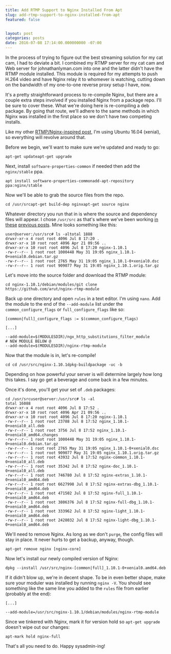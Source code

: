 ```yaml
---
title: Add RTMP Support to Nginx Installed From Apt
slug: add-rtmp-support-to-nginx-installed-from-apt
featured: false


layout: post
categories: posts
date: 2016-07-08 17:14:00.000000000 -07:00
---
```


In the process of trying to figure out the best streaming solution for my cat cam, I had to deviate a bit. I combined my RTMP server for my cat cam and Web server for johnathanlyman.com into one and the latter didn't have the RTMP module installed. This module is required for my attempts to push H.264 video and have Nginx relay it to whomever is watching, cutting down on the bandwidth of my one-to-one reverse proxy setup I have, now.

It's a pretty straightforward process to re-compile Nginx, but there are a couple extra steps involved if you installed Nginx from a package repo. I'll be sure to cover these. What we're doing here is re-compiling a deb package. By going that route, we'll adhere to the same methods in which Nginx was installed in the first place so we don't have two competing installs.

Like my other [RTMP/Nginx-inspired post](/2016/07/stream-rtmp.html), I'm using Ubuntu 16.04 (xenial), so everything will revolve around that.

Before we begin, we'll want to make sure we're updated and ready to go:

```
apt-get updateapt-get upgrade
```

Next, install `software-properties-common` if needed then add the `nginx/stable` ppa.

```
apt install software-properties-commonadd-apt-repository ppa:nginx/stable
```

Now we'll be able to grab the source files from the repo.

```
cd /usr/srcapt-get build-dep nginxapt-get source nginx
```

Whatever directory you run that in is where the source and dependency files will appear. I chose `/usr/src` as that's where we've been working [in these](/2016/07/fighting-ffmpeg.html) [previous posts](/2016/07/stream-rtmp.html). Mine looks something like this:

```
user@server:/usr/src# ls -altotal 1888
drwxr-xr-x 4 root root 4096 Jul 8 17:20 .
drwxr-xr-x 10 root root 4096 Apr 21 09:56 ..
drwxr-xr-x 10 root root 4096 Jul 8 17:20 nginx-1.10.1
-rw-r--r-- 1 root root 1000448 May 31 19:05 nginx_1.10.1-0+xenial0.debian.tar.gz
-rw-r--r-- 1 root root 2765 May 31 19:05 nginx_1.10.1-0+xenial0.dsc
-rw-r--r-- 1 root root 909077 May 31 19:05 nginx_1.10.1.orig.tar.gz
```

Let's move into the source folder and download the RTMP module:

```
cd nginx-1.10.1/debian/modules/git clone https://github.com/arut/nginx-rtmp-module
```

Back up one directory and open `rules` in a text editor. I'm using `nano`. Add the module to the end of the `--add-module` list under the `common_configure_flags` or `full_configure_flags` like so:

```
[common|full]_configure_flags := $(common_configure_flags) 		

[...]

--add-module=$(MODULESDIR)/ngx_http_substitutions_filter_module                         
# NEW MODULE BELOW @                        
--add-module=$(MODULESDIR)/nginx-rtmp-module
```

Now that the module is in, let's re-compile!

```
cd cd /usr/src/nginx-1.10.1dpkg-buildpackage -uc -b
```

Depending on how powerful your server is will determine largely how long this takes. I say go get a beverage and come back in a few minutes.

Once it's done, you'll get your set of `.deb` packages:

```
cd /usr/srcuser@server:/usr/src# ls -al 
total 16088
drwxr-xr-x 4 root root 4096 Jul 8 17:52 .
drwxr-xr-x 10 root root 4096 Apr 21 09:56 ..
drwxr-xr-x 10 root root 4096 Jul 8 17:20 nginx-1.10.1
-rw-r--r-- 1 root root 23788 Jul 8 17:52 nginx_1.10.1-0+xenial0_all.deb
-rw-r--r-- 1 root root 3756 Jul 8 17:52 nginx_1.10.1-0+xenial0_amd64.changes
-rw-r--r-- 1 root root 1000448 May 31 19:05 nginx_1.10.1-0+xenial0.debian.tar.gz
-rw-r--r-- 1 root root 2765 May 31 19:05 nginx_1.10.1-0+xenial0.dsc
-rw-r--r-- 1 root root 909077 May 31 19:05 nginx_1.10.1.orig.tar.gz
-rw-r--r-- 1 root root 43932 Jul 8 17:52 nginx-common_1.10.1-0+xenial0_all.deb
-rw-r--r-- 1 root root 35342 Jul 8 17:52 nginx-doc_1.10.1-0+xenial0_all.deb
-rw-r--r-- 1 root root 746780 Jul 8 17:52 nginx-extras_1.10.1-0+xenial0_amd64.deb
-rw-r--r-- 1 root root 6627998 Jul 8 17:52 nginx-extras-dbg_1.10.1-0+xenial0_amd64.deb
-rw-r--r-- 1 root root 471502 Jul 8 17:52 nginx-full_1.10.1-0+xenial0_amd64.deb
-rw-r--r-- 1 root root 3806376 Jul 8 17:52 nginx-full-dbg_1.10.1-0+xenial0_amd64.deb
-rw-r--r-- 1 root root 333962 Jul 8 17:52 nginx-light_1.10.1-0+xenial0_amd64.deb
-rw-r--r-- 1 root root 2428032 Jul 8 17:52 nginx-light-dbg_1.10.1-0+xenial0_amd64.deb
```

We'll need to remove Nginx. As long as we don't `purge`, the config files will stay in place. It never hurts to get a backup, anyway, though.

```
apt-get remove nginx [nginx-core]
```

Now let's install our newly compiled version of Nginx:

```
dpkg --install /usr/src/nginx-[common|full]_1.10.1-0+xenial0.amd64.deb
```

If it didn't blow up, we're in decent shape. To be in even better shape, make sure your moduler was installed by running `nginx -V`. You should see something like the same line you added to the `rules` file from earlier (probably at the end):

```
[...] 

--add-module=/usr/src/nginx-1.10.1/debian/modules/nginx-rtmp-module
```

Since we tinkered with Nginx, mark it for version hold so `apt-get upgrade` doesn't wipe out our changes:

```
apt-mark hold nginx-full
```

That's all you need to do. Happy sysadmin-ing!

